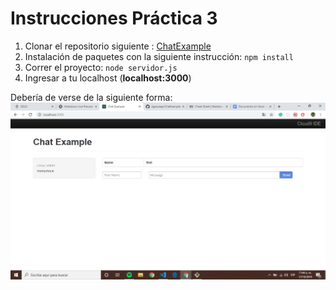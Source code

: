 # Instrucciones Práctica 3

1. Clonar el repositorio siguiente : [ChatExample](https://github.com/dgarciaap/ChatExample)
2. Instalación de paquetes con la siguiente instrucción: `npm install`
3. Correr el proyecto: `node servidor.js`
4. Ingresar a tu localhost (**localhost:3000**)

Debería de verse de la siguiente forma: 
![Imagen](chat.png)

